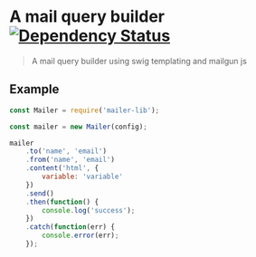 # A mail query builder [![Dependency Status](https://gemnasium.com/badges/github.com/bookyacom/email.svg)](https://gemnasium.com/github.com/bookyacom/email)
> A mail query builder using swig templating and mailgun js

## Example
```js
const Mailer = require('mailer-lib');

const mailer = new Mailer(config);

mailer
	.to('name', 'email')
	.from('name', 'email')
	.content('html', {
		variable: 'variable'
	})
	.send()
	.then(function() {
		console.log('success');
	})
	.catch(function(err) {
		console.error(err);
	});
```

